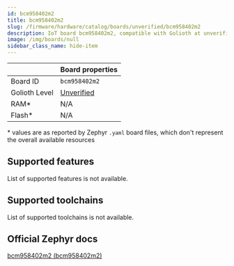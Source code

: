 ```yaml
---
id: bcm958402m2
title: bcm958402m2
slug: /firmware/hardware/catalog/boards/unverified/bcm958402m2
description: IoT board bcm958402m2, compatible with Golioth at unverified level.
image: /img/boards/null
sidebar_class_name: hide-item
---
```


[//]: # (This is an auto-generated file, do not edit! Changes to it will be lost upon re-generation)



|                | Board properties     |
| -------------  | -------------------- |
| Board ID       | `bcm958402m2` |
| Golioth Level  | [Unverified](/firmware/hardware#unverified-boards) |
| RAM*           | N/A |
| Flash*         | N/A |

\* values are as reported by Zephyr `.yaml` board files, which don't represent the overall available resources



## Supported features

List of supported features is not available.

## Supported toolchains

List of supported toolchains is not available.

## Official Zephyr docs

[bcm958402m2 (bcm958402m2)](https://docs.zephyrproject.org/latest/boards/brcm/bcm958402m2/doc/index.html)

